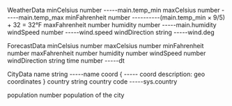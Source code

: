 WeatherData
  minCelsius number -----main.temp_min
  maxCelsius number -----main.temp_max
  minFahrenheit number ----------(main.temp_min × 9/5) + 32 = 32°F
  maxFahrenheit number
  humidity number -----main.humidity
  windSpeed number -----wind.speed
  windDirection string -----wind.deg

ForecastData
  minCelsius number
  maxCelsius number
  minFahrenheit number
  maxFahrenheit number
  humidity number
  windSpeed number
  windDirection string
  time number -----dt

CityData
  name string -----name
  coord { ----- coord
    description:
    geo coordinates
  }
  country string
  country code -----sys.country

  population number
  population of the city
